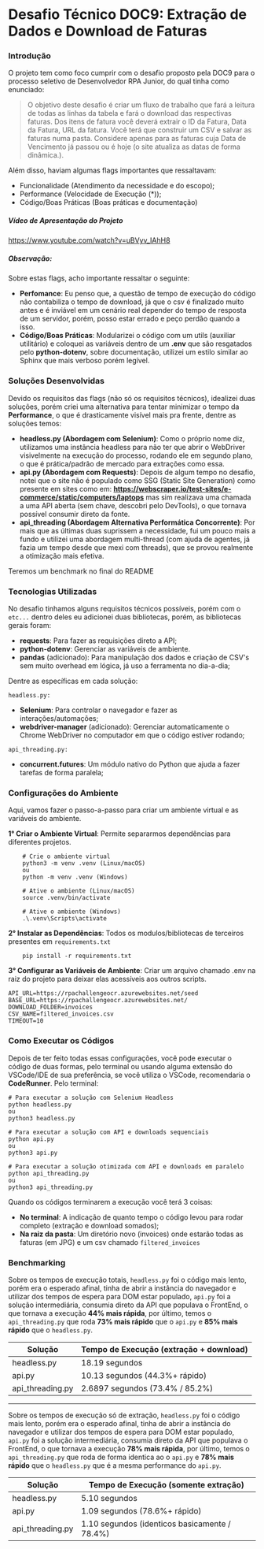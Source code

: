 # Desafio Técnico DOC9: Extração de Dados e Download de Faturas
### Introdução
O projeto tem como foco cumprir com o desafio proposto pela DOC9 para o processo seletivo de Desenvolvedor RPA Junior, do qual tinha como enunciado:

> O objetivo deste desafio é criar um fluxo de trabalho que fará a leitura de todas as linhas da tabela e fará o download das respectivas faturas.
Dos itens de fatura você deverá extrair o ID da Fatura, Data da Fatura, URL da fatura.
Você terá que construir um CSV e salvar as faturas numa pasta. Considere apenas para as faturas cuja Data de Vencimento já passou ou é hoje (o site atualiza as datas de forma dinâmica.).

Além disso, haviam algumas flags importantes que ressaltavam:
- Funcionalidade (Atendimento da necessidade e do escopo);
- Performance (Velocidade de Execução (*));
- Código/Boas Práticas (Boas práticas e documentação)

##### Vídeo de Apresentação do Projeto
https://www.youtube.com/watch?v=uBVyv_IAhH8

##### Observação:
Sobre estas flags, acho importante ressaltar o seguinte:
- **Perfomance**: Eu penso que, a questão de tempo de execução do código não contabiliza o tempo de download, já que o csv é finalizado muito antes e é inviável em um cenário real depender do tempo de resposta de um servidor, porém, posso estar errado e peço perdão quando a isso.
- **Código/Boas Práticas**: Modularizei o código com um utils (auxiliar utilitário) e coloquei as variáveis dentro de um **.env** que são resgatados pelo **python-dotenv**, sobre documentação, utilizei um estilo similar ao Sphinx que mais verboso porém legível.

### Soluções Desenvolvidas
Devido os requisitos das flags (não só os requisitos técnicos), idealizei duas soluções, porém criei uma alternativa para tentar minimizar o tempo da **Performance**, o que é drasticamente visível mais pra frente, dentre as soluções temos:
- **headless.py (Abordagem com Selenium)**: Como o próprio nome diz, utilizamos uma instância headless para não ter que abrir o WebDriver visivelmente na execução do processo, rodando ele em segundo plano, o que é prática/padrão de mercado para extrações como essa.
- **api.py (Abordagem com Requests)**: Depois de algum tempo no desafio, notei que o site não é populado como SSG (Static Site Generation) como presente em sites como em: **https://webscraper.io/test-sites/e-commerce/static/computers/laptops** mas sim realizava uma chamada a uma API aberta (sem chave, descobri pelo DevTools), o que tornava possível consumir direto da fonte.
- **api_threading (Abordagem Alternativa Performática Concorrente)**: Por mais que as últimas duas suprissem a necessidade, fui um pouco mais a fundo e utilizei uma abordagem multi-thread (com ajuda de agentes, já fazia um tempo desde que mexi com threads), que se provou realmente a otimização mais efetiva.

Teremos um benchmark no final do README

### Tecnologias Utilizadas
No desafio tinhamos alguns requisitos técnicos possíveis, porém com o `etc...` dentro deles eu adicionei duas bibliotecas, porém, as bibliotecas gerais foram:

- **requests**: Para fazer as requisições direto a API;
- **python-dotenv**: Gerenciar as variáveis de ambiente.
- **pandas** (adicionado): Para manipulação dos dados e criação de CSV's sem muito overhead em lógica, já uso a ferramenta no dia-a-dia;

Dentre as específicas em cada solução:

`headless.py:`
- **Selenium**: Para controlar o navegador e fazer as interações/automações;
- **webdriver-manager** (adicionado): Gerenciar automaticamente o Chrome WebDriver no computador em que o código estiver rodando;

`api_threading.py:`
- **concurrent.futures**: Um módulo nativo do Python que ajuda a fazer tarefas de forma paralela;

### Configurações do Ambiente
Aqui, vamos fazer o passo-a-passo para criar um ambiente virtual e as variáveis do ambiente.

**1° Criar o Ambiente Virtual**: Permite separarmos dependências para diferentes projetos.
```
    # Crie o ambiente virtual
    python3 -m venv .venv (Linux/macOS)
    ou
    python -m venv .venv (Windows)

    # Ative o ambiente (Linux/macOS)
    source .venv/bin/activate

    # Ative o ambiente (Windows)
    .\.venv\Scripts\activate 
```

**2° Instalar as Dependências**: Todos os modulos/bibliotecas de terceiros presentes em `requirements.txt`
```
    pip install -r requirements.txt
```

**3° Configurar as Variáveis de Ambiente**: Criar um arquivo chamado .env na raiz do projeto para deixar elas acessíveis aos outros scripts.
```
API_URL=https://rpachallengeocr.azurewebsites.net/seed
BASE_URL=https://rpachallengeocr.azurewebsites.net/
DOWNLOAD_FOLDER=invoices
CSV_NAME=filtered_invoices.csv
TIMEOUT=10
```

### Como Executar os Códigos
Depois de ter feito todas essas configurações, você pode executar o código de duas formas, pelo terminal ou usando alguma extensão do VSCode/IDE de sua preferência, se você utiliza o VSCode, recomendaria o **CodeRunner**.
Pelo terminal:
```
# Para executar a solução com Selenium Headless
python headless.py
ou
python3 headless.py

# Para executar a solução com API e downloads sequenciais
python api.py
ou
python3 api.py

# Para executar a solução otimizada com API e downloads em paralelo
python api_threading.py
ou
python3 api_threading.py
```

Quando os códigos terminarem a execução você terá 3 coisas:
- **No terminal**: A indicação de quanto tempo o código levou para rodar completo (extração e download somados);
- **Na raiz da pasta**: Um diretório novo (invoices) onde estarão todas as faturas (em JPG) e um csv chamado `filtered_invoices`

### Benchmarking
Sobre os tempos de execução totais, `headless.py` foi o código mais lento, porém era o esperado afinal, tinha de abrir a instância do navegador e utilizar dos tempos de espera para DOM estar populado, `api.py` foi a solução intermediária, consumia direto da API que populava o FrontEnd, o que tornava a execução **44% mais rápida**, por último, temos o `api_threading.py` que roda **73% mais rápido** que o `api.py` e **85% mais rápido** que o `headless.py`.  

| Solução | Tempo de Execução (extração + download) |
|---------|------------------|
| headless.py | 18.19 segundos |
| api.py | 10.13 segundos (44.3%+ rápido) |
| api_threading.py | 2.6897 segundos (73.4% / 85.2%) |

---

Sobre os tempos de execução só de extração, `headless.py` foi o código mais lento, porém era o esperado afinal, tinha de abrir a instância do navegador e utilizar dos tempos de espera para DOM estar populado, `api.py` foi a solução intermediária, consumia direto da API que populava o FrontEnd, o que tornava a execução **78% mais rápida**, por último, temos o `api_threading.py` que roda de forma identica ao o `api.py` e **78% mais rápido** que o `headless.py` que é a mesma performance do `api.py`.

| Solução | Tempo de Execução (somente extração) |
|---------|------------------|
| headless.py | 5.10 segundos |
| api.py | 1.09 segundos (78.6%+ rápido) |
| api_threading.py | 1.10 segundos (identicos basicamente / 78.4%) |